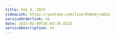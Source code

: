 ```yaml
---
title: Feb 9, 2025
videoLink: https://youtube.com/live/0aNn0jceD2o
serviceOrderlink: na
date: 2025-02-09T16:03:38.833Z
serviceDescription: n﻿a
---
```

